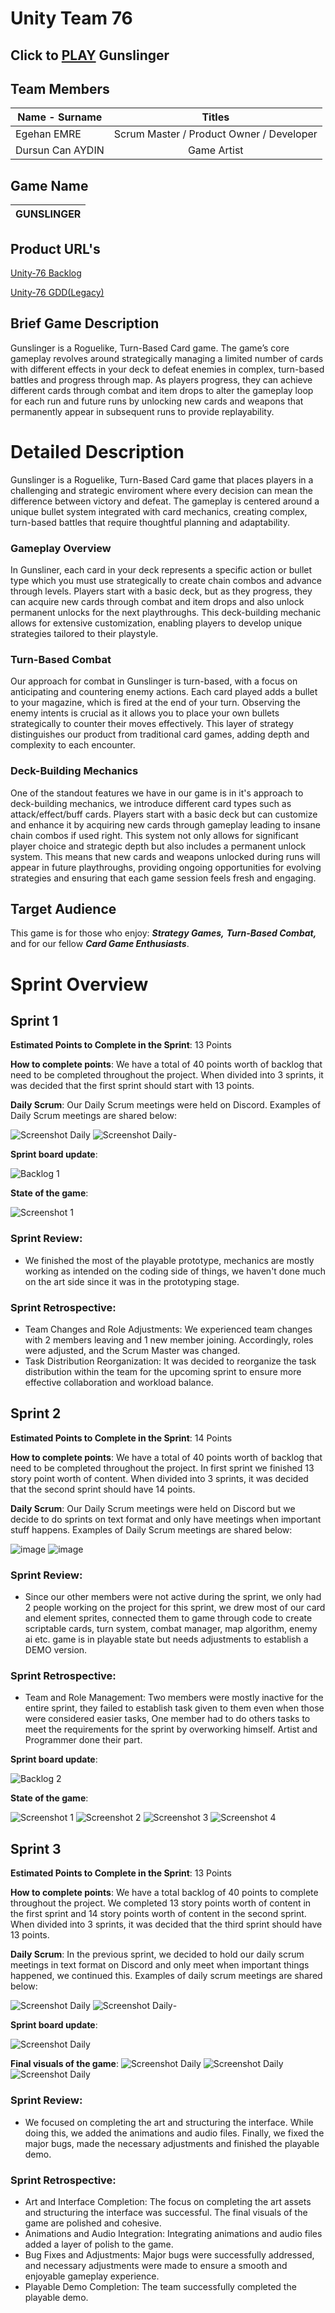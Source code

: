 # **Unity Team 76**

## Click to [PLAY](https://eggy3.itch.io/gunslinger) Gunslinger

## Team Members
| Name - Surname    | Titles           |
| ------------- |:-------------:|
| Egehan EMRE        | Scrum Master / Product Owner / Developer |
| Dursun Can AYDIN   | Game Artist | 

## Game Name

| GUNSLINGER   |
| ------------- |


## Product URL's

[Unity-76 Backlog](https://miro.com/app/board/uXjVK3nFc9k=/?share_link_id=787798622591)

[Unity-76 GDD(Legacy)](https://docs.google.com/document/d/1-jOxitJ-poOserVJdOzUOjSWFCbPDeOtg3DQ2ZdOAFI/edit?usp=sharing)

## Brief Game Description

Gunslinger is a Roguelike, Turn-Based Card game. The game’s core gameplay revolves around
strategically managing a limited number of cards with different effects in your deck to defeat enemies in complex, turn-based
battles and progress through map. As players progress, they can achieve different cards through combat and item drops to alter the gameplay loop for each run and future runs by unlocking new
cards and weapons that permanently appear in subsequent runs to provide replayability.

# Detailed Description
Gunslinger is a Roguelike, Turn-Based Card game that places players in a challenging and
strategic enviroment where every decision can mean the difference between victory and defeat. The gameplay
is centered around a unique bullet system integrated with card mechanics, creating complex, turn-based
battles that require thoughtful planning and adaptability.
### Gameplay Overview
In Gunsliner, each card in your deck represents a specific action or bullet type which you must use
strategically to create chain combos and advance through levels. Players start with a basic deck, but as they progress, they can
acquire new cards through combat and item drops and also unlock permanent unlocks for the next
playthroughs. This deck-building mechanic allows for extensive customization, enabling players to
develop unique strategies tailored to their playstyle.
### Turn-Based Combat
Our approach for combat in Gunslinger is turn-based, with a focus on anticipating and countering enemy actions. Each
card played adds a bullet to your magazine, which is fired at the end of your turn. Observing the enemy intents
is crucial as it allows you to place your own bullets strategically to counter
their moves effectively. This layer of strategy distinguishes our product from traditional card games,
adding depth and complexity to each encounter.
### Deck-Building Mechanics
One of the standout features we have in our game is in it's approach to deck-building mechanics, we introduce different card types such as attack/effect/buff cards. Players start with a
basic deck but can customize and enhance it by acquiring new cards through gameplay leading to insane chain combos if used right. This system not
only allows for significant player choice and strategic depth but also includes a permanent unlock
system. This means that new cards and weapons unlocked during runs will appear in future
playthroughs, providing ongoing opportunities for evolving strategies and ensuring that each game
session feels fresh and engaging.


## Target Audience

 This game is for those who enjoy: ***Strategy Games,*** ***Turn-Based Combat,*** and for our fellow ***Card Game Enthusiasts***.

# Sprint Overview
## Sprint 1

 **Estimated Points to Complete in the Sprint**: 13 Points

 **How to complete points**: We have a total of 40 points worth of backlog that need to be completed throughout the project. When divided into 3 sprints, it was decided that the first sprint should start with 13 points.

 **Daily Scrum**: Our Daily Scrum meetings were held on Discord. Examples of Daily Scrum meetings are shared below:

 ![Screenshot Daily](https://github.com/egehanemre/BootcampProject/blob/main/Sprint/Discord2.PNG)
 ![Screenshot Daily](https://github.com/egehanemre/BootcampProject/blob/main/Sprint/DiscordImg.PNG)-

 **Sprint board update**:
  
![Backlog 1](https://github.com/egehanemre/BootcampProject/blob/main/Sprint/Miro.PNG) 

 **State of the game**:
  
  ![Screenshot 1](https://github.com/egehanemre/BootcampProject/blob/main/Sprint/CurrentState.PNG)

 ### Sprint Review: 

 - We finished the most of the playable prototype, mechanics are mostly working as intended on the coding side of things, we haven't done much on the art side since it was in the prototyping stage. 

 ### Sprint Retrospective:
  - Team Changes and Role Adjustments: We experienced team changes with 2 members leaving and 1 new member joining. Accordingly, roles were adjusted, and the Scrum Master was changed.
  - Task Distribution Reorganization: It was decided to reorganize the task distribution within the team for the upcoming sprint to ensure more effective collaboration and workload balance.
 
## Sprint 2

 **Estimated Points to Complete in the Sprint**: 14 Points

 **How to complete points**: We have a total of 40 points worth of backlog that need to be completed throughout the project. In first sprint we finished 13 story point worth of content. When divided into 3 sprints, it was decided that the second sprint should have 14 points.

 **Daily Scrum**: Our Daily Scrum meetings were held on Discord but we decide to do sprints on text format and only have meetings when important stuff happens. Examples of Daily Scrum meetings are shared below:

![image](https://github.com/egehanemre/BootcampProject/blob/main/Sprint/Meetings2.PNG)
![image](https://github.com/egehanemre/BootcampProject/blob/main/Sprint/dagilimlar.PNG)

 ### Sprint Review: 
- Since our other members were not active during the sprint, we only had 2 people working on the project for this sprint, we drew most of our card and element sprites, connected them to game through code to create scriptable cards, turn system, combat manager, map algorithm, enemy ai etc. game is in playable state but needs adjustments to establish a DEMO version.

 ### Sprint Retrospective:
- Team and Role Management: Two members were mostly inactive for the entire sprint, they failed to establish task given to them even when those were considered easier tasks, One member had to do others tasks to meet the requirements for the sprint by overworking himself. Artist and Programmer done their part.

 **Sprint board update**:
  
  ![Backlog 2](https://github.com/egehanemre/BootcampProject/blob/main/Sprint/Miro2.PNG)

 **State of the game**:
  
  ![Screenshot 1](https://github.com/egehanemre/BootcampProject/blob/main/Sprint/CurrentGameState.PNG)
  ![Screenshot 2](https://github.com/egehanemre/BootcampProject/blob/main/Sprint/PathAlgorithm.jpg)
  ![Screenshot 3](https://github.com/egehanemre/BootcampProject/blob/main/Sprint/CardsTexts.jpg)
  ![Screenshot 4](https://github.com/egehanemre/BootcampProject/blob/main/Sprint/elementler_ortal.png)

  ## Sprint 3

 **Estimated Points to Complete in the Sprint**: 13 Points

 **How to complete points**: We have a total backlog of 40 points to complete throughout the project. We completed 13 story points worth of content in the first sprint and 14 story points worth of content in the second sprint. When divided into 3 sprints, it was decided that the third sprint should have 13 points.

 **Daily Scrum**: In the previous sprint, we decided to hold our daily scrum meetings in text format on Discord and only meet when important things happened, we continued this. Examples of daily scrum meetings are shared below:
  
 ![Screenshot Daily](https://github.com/egehanemre/BootcampProject/blob/main/Sprint/dc1.png)
 ![Screenshot Daily](https://github.com/egehanemre/BootcampProject/blob/main/Sprint/dc2.png)-
  
 **Sprint board update**:
  
 ![Screenshot Daily](https://github.com/egehanemre/BootcampProject/blob/main/Sprint/grafik.png)
  
 **Final visuals of the game**:
![Screenshot Daily](https://github.com/egehanemre/BootcampProject/blob/main/Sprint/game_ss1.png)
![Screenshot Daily](https://github.com/egehanemre/BootcampProject/blob/main/Sprint/game_ss2.png)
![Screenshot Daily](https://github.com/egehanemre/BootcampProject/blob/main/Sprint/game_ss3.png)

### Sprint Review: 
- We focused on completing the art and structuring the interface. While doing this, we added the animations and audio files. Finally, we fixed the major bugs, made the necessary adjustments and finished the playable demo.

### Sprint Retrospective:
- Art and Interface Completion: The focus on completing the art assets and structuring the interface was successful. The final visuals of the game are polished and cohesive.
- Animations and Audio Integration: Integrating animations and audio files added a layer of polish to the game.
- Bug Fixes and Adjustments: Major bugs were successfully addressed, and necessary adjustments were made to ensure a smooth and enjoyable gameplay experience.
- Playable Demo Completion: The team successfully completed the playable demo.

